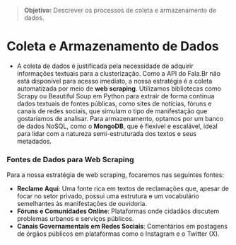 > **Objetivo:** Descrever os processos de coleta e armazenamento de dados.

# Coleta e Armazenamento de Dados

<!-- Detalhar métodos e ferramentas para coleta e armazenamento de dados. -->

- A coleta de dados é justificada pela necessidade de adquirir informações textuais para a clusterização. Como a API do Fala.Br não está disponível para acesso imediato, a nossa estratégia é a coleta automatizada por meio de **web scraping**. Utilizamos bibliotecas como Scrapy ou Beautiful Soup em Python para extrair de forma contínua dados textuais de fontes públicas, como sites de notícias, fóruns e canais de redes sociais, que simulam o tipo de manifestação que gostaríamos de analisar. Para armazenamento, optamos por um banco de dados NoSQL, como o **MongoDB**, que é flexível e escalável, ideal para lidar com a natureza semi-estruturada dos textos e seus metadados.

### Fontes de Dados para Web Scraping

Para a nossa estratégia de web scraping, focaremos nas seguintes fontes:

* **Reclame Aqui**: Uma fonte rica em textos de reclamações que, apesar de focar no setor privado, possui uma estrutura e um vocabulário semelhantes às manifestações de ouvidoria.
* **Fóruns e Comunidades Online**: Plataformas onde cidadãos discutem problemas urbanos e serviços públicos.
* **Canais Governamentais em Redes Sociais**: Comentários em postagens de órgãos públicos em plataformas como o Instagram e o Twitter (X).
